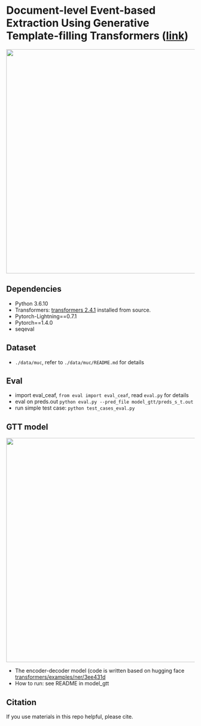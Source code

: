 # Document-level Event-based Extraction Using Generative Template-filling Transformers ([link](http://arxiv.org/abs/2008.09249))

<p align='center'>
  <img src='figs/task.jpg' width="600px">
</p>

## Dependencies

* Python 3.6.10
* Transformers: [transformers 2.4.1](https://github.com/huggingface/transformers/tree/2c12464a20160061a8b436b4939e8d5fa2437a15) installed from source.
* Pytorch-Lightning==0.7.1
* Pytorch==1.4.0
* seqeval

## Dataset 
* `./data/muc`, refer to `./data/muc/README.md` for details

## Eval
* import eval_ceaf, `from eval import eval_ceaf`, read `eval.py` for details
* eval on preds.out `python eval.py --pred_file model_gtt/preds_s_t.out`
* run simple test case: `python test_cases_eval.py`

## GTT model 

<p align='center'>
  <img src='figs/architecture.jpg' width="600px">
</p>

* The encoder-decoder model (code is written based on hugging face [transformers/examples/ner/3ee431d](https://github.com/huggingface/transformers/tree/3ee431dd4c720e67e35a449b453d3dc2b15ccfff)
* How to run: see README in model_gtt

## Citation
If you use materials in this repo helpful, please cite.